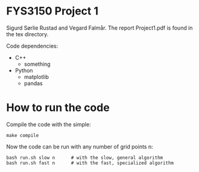 # FYS3150 Project 1

Sigurd Sørlie Rustad and Vegard Falmår.
The report Project1.pdf is found in the tex directory.

Code dependencies:
- C++
    - something
- Python
    - matplotlib
    - pandas

# How to run the code
Compile the code with the simple:
```
make compile
```

Now the code can be run with any number of grid points n:
```
bash run.sh slow n      # with the slow, general algorithm
bash run.sh fast n      # with the fast, specialized algorithm
```

